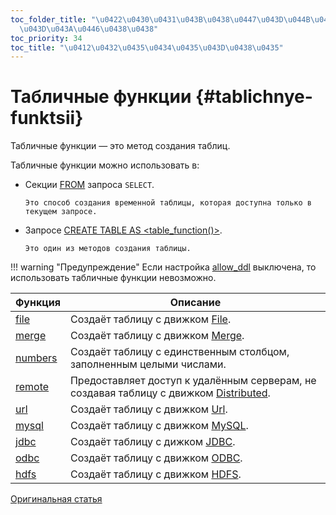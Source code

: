 ```yaml
---
toc_folder_title: "\u0422\u0430\u0431\u043B\u0438\u0447\u043D\u044B\u0435 \u0444\u0443\
  \u043D\u043A\u0446\u0438\u0438"
toc_priority: 34
toc_title: "\u0412\u0432\u0435\u0434\u0435\u043D\u0438\u0435"
---
```


# Табличные функции {#tablichnye-funktsii}

Табличные функции — это метод создания таблиц.

Табличные функции можно использовать в:

-   Секции [FROM](../statements/select.md#select-from) запроса `SELECT`.

        Это способ создания временной таблицы, которая доступна только в текущем запросе.

-   Запросе [CREATE TABLE AS \<table\_function()\>](../statements/create.md#create-table-query).

        Это один из методов создания таблицы.

!!! warning "Предупреждение"
    Если настройка [allow\_ddl](../../operations/settings/permissions-for-queries.md#settings_allow_ddl) выключена, то использовать табличные функции невозможно.

| Функция               | Описание                                                                                                                              |
|-----------------------|---------------------------------------------------------------------------------------------------------------------------------------|
| [file](file.md)       | Создаёт таблицу с движком [File](../../sql-reference/table-functions/index.md).                                                       |
| [merge](merge.md)     | Создаёт таблицу с движком [Merge](../../sql-reference/table-functions/index.md).                                                      |
| [numbers](numbers.md) | Создаёт таблицу с единственным столбцом, заполненным целыми числами.                                                                  |
| [remote](remote.md)   | Предоставляет доступ к удалённым серверам, не создавая таблицу с движком [Distributed](../../sql-reference/table-functions/index.md). |
| [url](url.md)         | Создаёт таблицу с движком [Url](../../sql-reference/table-functions/index.md).                                                        |
| [mysql](mysql.md)     | Создаёт таблицу с движком [MySQL](../../sql-reference/table-functions/index.md).                                                      |
| [jdbc](jdbc.md)       | Создаёт таблицу с дижком [JDBC](../../sql-reference/table-functions/index.md).                                                        |
| [odbc](odbc.md)       | Создаёт таблицу с движком [ODBC](../../sql-reference/table-functions/index.md).                                                       |
| [hdfs](hdfs.md)       | Создаёт таблицу с движком [HDFS](../../sql-reference/table-functions/index.md).                                                       |

[Оригинальная статья](https://clickhouse.tech/docs/ru/query_language/table_functions/) <!--hide-->
